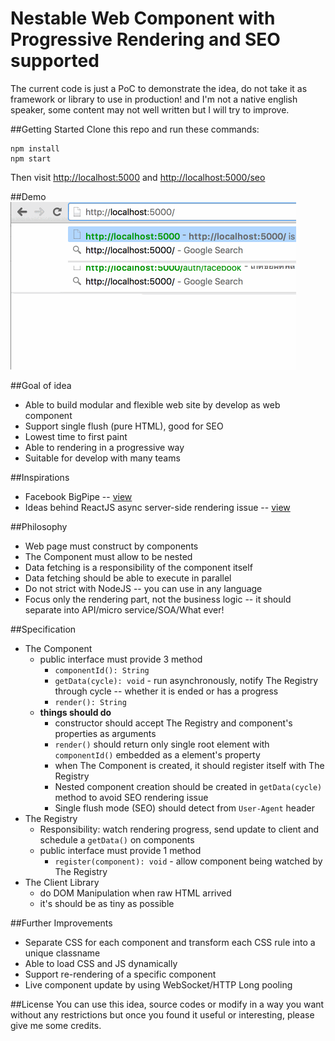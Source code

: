# Nestable Web Component with Progressive Rendering and SEO supported

The current code is just a PoC to demonstrate the idea, do not take it as framework or library to use in production! and I'm not a native english speaker, some content may not well written but I will try to improve.

##Getting Started
Clone this repo and run these commands:
```
npm install
npm start
```
Then visit <http://localhost:5000> and <http://localhost:5000/seo>

##Demo
![demo](https://github.com/stackle/dcompjs/raw/master/demo.gif "Demo")


##Goal of idea
  - Able to build modular and flexible web site by develop as web component
  - Support single flush (pure HTML), good for SEO
  - Lowest time to first paint
  - Able to rendering in a progressive way
  - Suitable for develop with many teams

##Inspirations
 - Facebook BigPipe -- [view](https://www.facebook.com/notes/facebook-engineering/bigpipe-pipelining-web-pages-for-high-performance/389414033919)
 - Ideas behind ReactJS async server-side rendering issue -- [view](https://github.com/reactjs/react-page/issues/47)

##Philosophy
 - Web page must construct by components
 - The Component must allow to be nested
 - Data fetching is a responsibility of the component itself
 - Data fetching should be able to execute in parallel
 - Do not strict with NodeJS -- you can use in any language
 - Focus only the rendering part, not the business logic -- it should separate into API/micro service/SOA/What ever!

##Specification
 - The Component
	 - public interface must provide 3 method
		 - `componentId(): String`
		 - `getData(cycle): void` - run asynchronously, notify The Registry through cycle -- whether it is ended or has a progress
		 - `render(): String`
	 - **things should do**
		 - constructor should accept The Registry and component's properties as arguments
		 - `render()` should return only single root element with `componentId()` embedded as a element's property
		 - when The Component is created, it should register itself with The Registry
		 - Nested component creation should be created in `getData(cycle)` method to avoid SEO rendering issue
		 - Single flush mode (SEO) should detect from `User-Agent` header
 - The Registry
	 - Responsibility: watch rendering progress, send update to client and schedule a `getData()` on components
	 - public interface must provide 1 method
		 - `register(component): void` - allow component being watched by The Registry
 - The Client Library
	 - do DOM Manipulation when raw HTML arrived
	 - it's should be as tiny as possible

##Further Improvements
 - Separate CSS for each component and transform each CSS rule into a unique classname
 - Able to load CSS and JS dynamically
 - Support re-rendering of a specific component
 - Live component update by using WebSocket/HTTP Long pooling

##License
You can use this idea, source codes or modify in a way you want without any restrictions but once you found it useful or interesting, please give me some credits.
